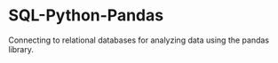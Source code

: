 # SQL-Python-Pandas
Connecting to relational databases for analyzing data using the pandas library.  

